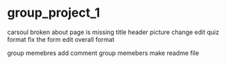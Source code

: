 # group_project_1


carsoul broken 
about page is missing title
header picture change
edit quiz format
fix the form
edit overall format





group memebres add comment
group memebers make readme file
